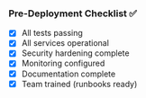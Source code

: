 ### Pre-Deployment Checklist ✅

- [x] All tests passing
- [x] All services operational
- [x] Security hardening complete
- [x] Monitoring configured
- [x] Documentation complete
- [x] Team trained (runbooks ready)
